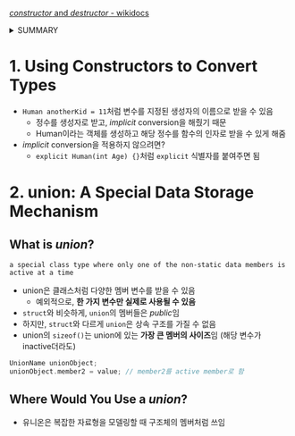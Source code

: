 [*constructor* and *destructor* - wikidocs](https://wikidocs.net/17145)
<details><summary>SUMMARY</summary>
<div markdown="1">

- 생성자(*constructor*)
    - 클래스 객체 생성 시 private 멤버를 자동으로 초기화
    - 생성자 이름과 클래스 이름이 같아야 함
    - return이 선언되어 있지 않으며, 실제로 return 하지 않음
    - 일종의 함수로, **overloading**이 가능함 = 객체 생성 다양화
    - 디폴트값 설정 가능

```cpp
#include <iostream>

using namespace std;

class Practice {
private:
    int num1;
    int num2;
public:
    Practice() { // constructor 1
        num1 = 0;
        num2 = 0;
    }
    Practice(int n) { // constructor 2
        num1 = n;
        num2 = 0;
    }
    Practice(int n1, int n2) { // constructor 3
        num1 = n1;
        num2 = n2;
    }
    void Show() const {
        cout << num1 << ' ' << num2 << endl;
    }
};

int main() {
    Practice pr1; // call constructor 1. CAUTION: Practice pr1() occurs an error.
    pr1.Show();
    Practice pr2(100); // call constructor 2.
    pr2.Show();
    Practice pr3(100, 200); // call constructor 3.
    Practice pr2(100, 200); // call constructor 3.
    pr3.Show();

    return 0;
}
```
</div>
</details>

# 1. Using Constructors to **Convert Types**
- ```Human anotherKid = 11```처럼 변수를 지정된 생성자의 이름으로 받을 수 있음
    - 정수를 생성자로 받고, *implicit* conversion을 해줬기 때문
    - Human이라는 객체를 생성하고 해당 정수를 함수의 인자로 받을 수 있게 해줌
- *implicit* conversion을 적용하지 않으려면?
    - ```explicit Human(int Age) {}```처럼 ```explicit``` 식별자를 붙여주면 됨

# 2. **union**: A Special Data Storage Mechanism
## What is ***union***?
```
a special class type where only one of the non-static data members is active at a time
```
- union은 클래스처럼 다양한 멤버 변수를 받을 수 있음
    - 예외적으로, **한 가지 변수만 실제로 사용될 수 있음**
- ```struct```와 비슷하게, ```union```의 멤버들은 *public*임
- 하지만, ```struct```와 다르게 ```union```은 상속 구조를 가질 수 없음 
- union의 ```sizeof()```는 union에 있는 **가장 큰 멤버의 사이즈**임 (해당 변수가 inactive더라도)
```cpp
UnionName unionObject;
unionObject.member2 = value; // member2를 active member로 함
```

## Where Would You Use a ***union***?
- 유니온은 복잡한 자료형을 모델링할 때 구조체의 멤버처럼 쓰임
